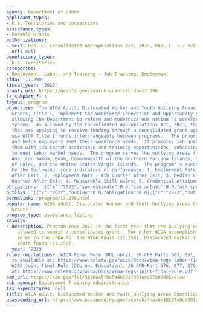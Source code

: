 ```yaml
---
agency: Department of Labor
applicant_types:
- U.S. Territories and possessions
assistance_types:
- Formula Grants
authorizations:
- text: Pub. L. Consolidated Appropriations Act, 2023, Pub. L. 117-328.
  url: null
beneficiary_types:
- U.S. Territories
categories:
- Employment, Labor, and Training - Job Training, Employment
cfda: '17.290'
fiscal_year: '2022'
grants_url: https://grants.gov/search-grants?cfda=17.290
is_subpart_f: 1
layout: program
objective: 'The WIOA Adult, Dislocated Worker and Youth Outlying Areas Consolidated
  Grants, Title I, implement the Workforce Innovation and Opportunity Act legislation,
  allowing the Department to reform and modernize our nation''s workforce development
  system.  As allowed by the Consolidated Appropriations Act, 2023, the outlying areas
  that are applying to receive funding through a consolidated grant agreement, may
  use WIOA Title I funds interchangeably between programs.   The program serves individuals
  and helps employers meet their workforce needs.  It promotes job quality by providing
  them with job search assistance and training opportunities, enhancing their skills
  to meet labor market needs.  The program serves the outlying areas (US territories):
  American Samoa, Guam, Commonwealth of the Northern Mariana Islands, the Republic
  of Palau, and the United States Virgin Islands.  The program''s success is measured
  by the following  core indicators of performance: 1. Employment Rate - 2nd Quarter
  After Exit; 2. Employment Rate - 4th Quarter After Exit; 3. Median Earnings -  2nd
  Quarter After Exit; 4. Measurable Skill Gains; 5. Credential Attainment Rate.'
obligations: '[{"x":"2022","sam_estimate":0.0,"sam_actual":0.0,"usa_spending_actual":0.0},{"x":"2023","sam_estimate":8000000.0,"sam_actual":0.0,"usa_spending_actual":4129490.0},{"x":"2024","sam_estimate":8000000.0,"sam_actual":0.0,"usa_spending_actual":7871616.0}]'
outlays: '[{"x":"2022","outlay":0.0,"obligation":0.0},{"x":"2023","outlay":2028969.28,"obligation":8074261.0},{"x":"2024","outlay":20430.5,"obligation":3926845.0}]'
permalink: /program/17.290.html
popular_name: WIOA Adult, Dislocated Worker and Youth Outlying Areas Consolidated
  Grants
program_type: assistance_listing
results:
- description: Program Year 2023 is the first year that the Outlying areas are being
    allowed to submit a consolidated grant.  For other WIOA accomplishments, please
    refer to the CFDA for the WIOA Adult (17.258), Dislocated Worker (17.278) and
    Youth funds (17.259).
  year: '2023'
rules_regulations: 'WIOA Final Rule (DOL only), 20 CFR Parts 603, 651, 652 et.al.,
  is available at: https://www.doleta.gov/wioa/Docs/wioa-regs-labor-final-rule.pdf
  WIOA Joint Final Rule (DOL and Education), 20 CFR Part 676, 677, 678, is available
  at: https://www.doleta.gov/wioa/Docs/wioa-regs-joint-final-rule.pdf'
sam_url: https://sam.gov/fal/5b60aa5f0e544610af363aec97007d95/view
sub-agency: Employment Training Administration
tax_expenditures: null
title: WIOA Adult, Dislocated Worker and Youth Outlying Areas Consolidated Grants
usaspending_url: https://www.usaspending.gov/search/?hash=18237e6ed691dc405fae4507f8e59b77
---
```

